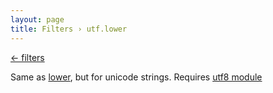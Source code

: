 ```yaml
---
layout: page
title: Filters › utf.lower
---
```


[← filters](./../filters.md)

<!-- {% raw %} -->

Same as [lower](./lower.md), but for unicode strings.
Requires [utf8 module](./../api.md#configure-utf8)

<!-- {% endraw %} -->